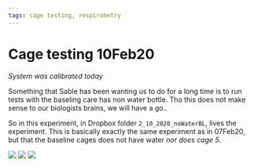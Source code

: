 ```yaml
---
tags: cage testing, respirometry
---
```


# Cage testing 10Feb20

_System was calibrated today_

Something that Sable has been wanting us to do for a long time is to run tests with the baseling care has non water bottle. Tho this does not make sense to our biologists brains, we will have a go.. 

So in this experiment, in Dropbox folder `2_10_2020_noWaterBL`, lives the experiment. This is basically exactly the same experiment as in 07Feb20, but that the baseline cages does not have water *nor does cage 5*. 

![](https://i.imgur.com/9URHz7Z.png)
![](https://i.imgur.com/mkf7j6p.png)
![](https://i.imgur.com/zNsrnqh.png)
